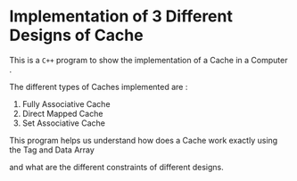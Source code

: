 # Implementation of 3 Different Designs of Cache 
This is a `C++` program to show the implementation of a Cache in a Computer .

The different types of Caches implemented are :
1. Fully Associative Cache
1. Direct Mapped Cache
1. Set Associative Cache

This program helps us understand how does a Cache work exactly using the Tag and Data Array 

and what are the different constraints of different designs.
